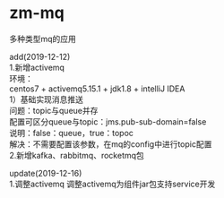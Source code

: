 # zm-mq  
多种类型mq的应用  

add(2019-12-12)  
1.新增activemq  
  环境：  
  centos7 + activemq5.15.1 + jdk1.8  + intelliJ IDEA  
  1）基础实现消息推送  
    问题：topic与queue并存  
    配置可区分queue与topic：jms.pub-sub-domain=false  
    说明：false：queue，true：topoc  
    解决：不需要配置该参数，在mq的config中进行topic配置  
2.新增kafka、rabbitmq、rocketmq包  
  
update(2019-12-16)  
1.调整activemq
  调整activemq为组件jar包支持service开发  


    


